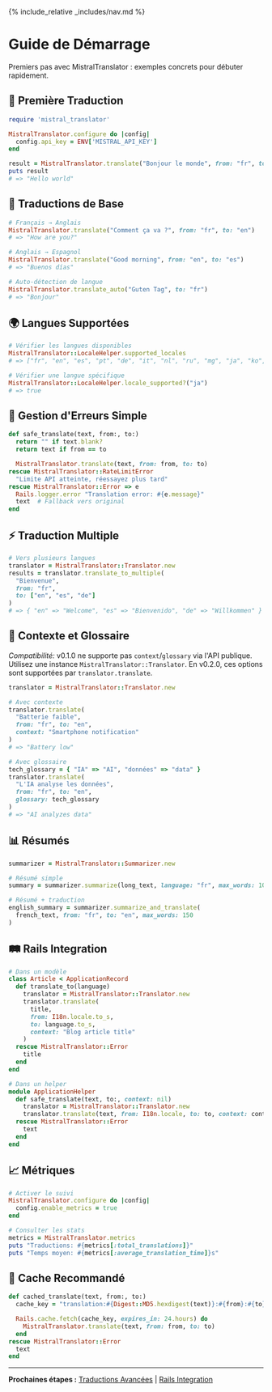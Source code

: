 {% include_relative _includes/nav.md %}

# Guide de Démarrage

Premiers pas avec MistralTranslator : exemples concrets pour débuter rapidement.

## 🚀 Première Traduction

```ruby
require 'mistral_translator'

MistralTranslator.configure do |config|
  config.api_key = ENV['MISTRAL_API_KEY']
end

result = MistralTranslator.translate("Bonjour le monde", from: "fr", to: "en")
puts result
# => "Hello world"
```

## 📝 Traductions de Base

```ruby
# Français → Anglais
MistralTranslator.translate("Comment ça va ?", from: "fr", to: "en")
# => "How are you?"

# Anglais → Espagnol
MistralTranslator.translate("Good morning", from: "en", to: "es")
# => "Buenos días"

# Auto-détection de langue
MistralTranslator.translate_auto("Guten Tag", to: "fr")
# => "Bonjour"
```

## 🌍 Langues Supportées

```ruby
# Vérifier les langues disponibles
MistralTranslator::LocaleHelper.supported_locales
# => ["fr", "en", "es", "pt", "de", "it", "nl", "ru", "mg", "ja", "ko", "zh", "ar"]

# Vérifier une langue spécifique
MistralTranslator::LocaleHelper.locale_supported?("ja")
# => true
```

## 🚨 Gestion d'Erreurs Simple

```ruby
def safe_translate(text, from:, to:)
  return "" if text.blank?
  return text if from == to

  MistralTranslator.translate(text, from: from, to: to)
rescue MistralTranslator::RateLimitError
  "Limite API atteinte, réessayez plus tard"
rescue MistralTranslator::Error => e
  Rails.logger.error "Translation error: #{e.message}"
  text  # Fallback vers original
end
```

## ⚡ Traduction Multiple

```ruby
# Vers plusieurs langues
translator = MistralTranslator::Translator.new
results = translator.translate_to_multiple(
  "Bienvenue",
  from: "fr",
  to: ["en", "es", "de"]
)
# => { "en" => "Welcome", "es" => "Bienvenido", "de" => "Willkommen" }
```

## 🎨 Contexte et Glossaire

_Compatibilité:_ v0.1.0 ne supporte pas `context`/`glossary` via l'API publique. Utilisez une instance `MistralTranslator::Translator`. En v0.2.0, ces options sont supportées par `translator.translate`.

```ruby
translator = MistralTranslator::Translator.new

# Avec contexte
translator.translate(
  "Batterie faible",
  from: "fr", to: "en",
  context: "Smartphone notification"
)
# => "Battery low"

# Avec glossaire
tech_glossary = { "IA" => "AI", "données" => "data" }
translator.translate(
  "L'IA analyse les données",
  from: "fr", to: "en",
  glossary: tech_glossary
)
# => "AI analyzes data"
```

## 📊 Résumés

```ruby
summarizer = MistralTranslator::Summarizer.new

# Résumé simple
summary = summarizer.summarize(long_text, language: "fr", max_words: 100)

# Résumé + traduction
english_summary = summarizer.summarize_and_translate(
  french_text, from: "fr", to: "en", max_words: 150
)
```

## 🛤️ Rails Integration

```ruby
# Dans un modèle
class Article < ApplicationRecord
  def translate_to(language)
    translator = MistralTranslator::Translator.new
    translator.translate(
      title,
      from: I18n.locale.to_s,
      to: language.to_s,
      context: "Blog article title"
    )
  rescue MistralTranslator::Error
    title
  end
end

# Dans un helper
module ApplicationHelper
  def safe_translate(text, to:, context: nil)
    translator = MistralTranslator::Translator.new
    translator.translate(text, from: I18n.locale, to: to, context: context)
  rescue MistralTranslator::Error
    text
  end
end
```

## 📈 Métriques

```ruby
# Activer le suivi
MistralTranslator.configure do |config|
  config.enable_metrics = true
end

# Consulter les stats
metrics = MistralTranslator.metrics
puts "Traductions: #{metrics[:total_translations]}"
puts "Temps moyen: #{metrics[:average_translation_time]}s"
```

## 💾 Cache Recommandé

```ruby
def cached_translate(text, from:, to:)
  cache_key = "translation:#{Digest::MD5.hexdigest(text)}:#{from}:#{to}"

  Rails.cache.fetch(cache_key, expires_in: 24.hours) do
    MistralTranslator.translate(text, from: from, to: to)
  end
rescue MistralTranslator::Error
  text
end
```

---

**Prochaines étapes :** [Traductions Avancées](advanced-usage/translations.md) | [Rails Integration](rails-integration/setup.md)
